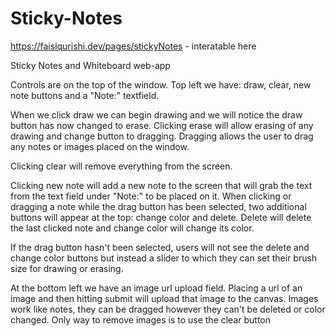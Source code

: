 # Sticky-Notes
https://faislqurishi.dev/pages/stickyNotes - interatable here

Sticky Notes and Whiteboard web-app

Controls are on the top of the window. Top left we have: draw, clear, new note buttons and a "Note:" textfield.

When we click draw we can begin drawing and we will notice the draw button has now changed to erase. Clicking erase will allow erasing of any drawing and change button to dragging. Dragging allows the user to drag any notes or images placed on the window.

Clicking clear will remove everything from the screen.

Clicking new note will add a new note to the screen that will grab the text from the text field under "Note:" to be placed on it. When clicking or dragging a note while the drag button has been selected, two additional buttons will appear at the top: change color and delete. Delete will delete the last clicked note and change color will change its color.

If the drag button hasn't been selected, users will not see the delete and change color buttons but instead a slider to which they can set their brush size for drawing or erasing.

At the bottom left we have an image url upload field. Placing a url of an image and then hitting submit will upload that image to the canvas. Images work like notes, they can be dragged however they can't be deleted or color changed. Only way to remove images is to use the clear button
